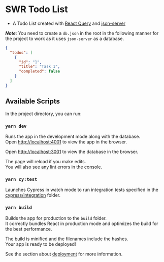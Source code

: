 # SWR Todo List

- A Todo List created with [React Query](https://react-query.tanstack.com/) and [json-server](https://github.com/typicode/json-server)

**_Note_**: You need to create a `db.json` in the root in the following manner for the project to work as it uses `json-server` as a database.

```json
{
  "todos": [
    {
      "id": "1",
      "title": "Task 1",
      "completed": false
    }
  ]
}
```

## Available Scripts

In the project directory, you can run:

### `yarn dev`

Runs the app in the development mode along with the database.<br />
Open [http://localhost:4001](http://localhost:4001) to view the app in the browser.

Open [http://localhost:3001](http://localhost:3001) to view the database in the browser.

The page will reload if you make edits.<br />
You will also see any lint errors in the console.

### `yarn cy:test`

Launches Cypress in watch mode to run integration tests specified in the [cypress/integration](./cypress/integration) folder.<br />

### `yarn build`

Builds the app for production to the `build` folder.<br />
It correctly bundles React in production mode and optimizes the build for the best performance.

The build is minified and the filenames include the hashes.<br />
Your app is ready to be deployed!

See the section about [deployment](https://facebook.github.io/create-react-app/docs/deployment) for more information.
